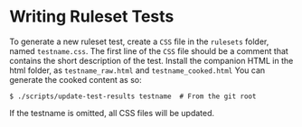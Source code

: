 # Writing Ruleset Tests

To generate a new ruleset test, create a `CSS` file  in the `rulesets` folder, named `testname.css`. The first line of the `CSS` file should be a comment that contains the short description of the test.  Install the companion HTML in the html folder, as `testname_raw.html` and `testname_cooked.html` You can generate the cooked content as so:

```
$ ./scripts/update-test-results testname  # From the git root
```
 If the testname is omitted, all CSS files will be updated.
